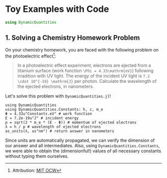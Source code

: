 # Toy Examples with Code

```julia
using DynamicQuantities
```

## 1. Solving a Chemistry Homework Problem

On your chemistry homework, you are faced with the following problem on the photoelectric effect[^1]:

[^1]: Attribution: [MIT OCW](https://ocw.mit.edu/courses/5-111sc-principles-of-chemical-science-fall-2014/resources/mit5_111f14_lec04soln/)

> In a photoelectric effect experiment, electrons are ejected from a titanium surface (work function ``\Phi = 4.33\mathrm{eV}``) following irradition with UV light.
> The energy of the incident UV light is ``7.2 \cdot 10^{-19} \mathrm{J}`` per photon. Calculate the wavelength of the ejected electrons, in nanometers.

Let's solve this problem with `DynamicQuantities.jl`!
```@repl
using DynamicQuantities
using DynamicQuantities.Constants: h, c, m_e
Φ = 4.33u"Constants.eV" # work function
E = 7.2e-19u"J" # incident energy
p = sqrt(2 * m_e * (E - Φ)) # momentum of ejected electrons
λ = h / p # wavelength of ejected electrons
as_units(λ, us"nm") # return answer in nanometers
```
Since units are automatically propagated, we can verify the dimension of our answer and all intermediates.
Also, using `DynamicQuantities.Constants`, we were able to obtain the (dimensionful!) values of all necessary constants without typing them ourselves.

